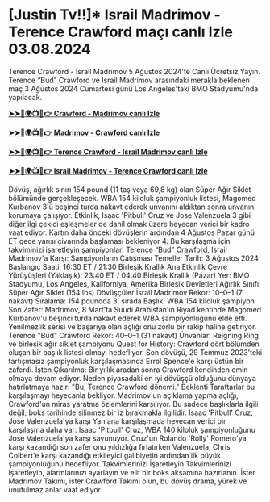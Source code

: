 #  [Justin Tv!!]* Israil Madrimov - Terence Crawford maçı canlı Izle 03.08.2024

Terence Crawford - Israil Madrimov 5 Ağustos 2024'te Canlı Ücretsiz Yayın. Terence “Bud” Crawford ve Israil Madrimov arasındaki merakla beklenen maç 3 Ağustos 2024 Cumartesi günü Los Angeles'taki BMO Stadyumu'nda yapılacak.

**[➤➤🔴🌍📺📱👉 Crawford - Madrimov canlı Izle](https://cutt.ly/YezX4kSX)**

**[➤➤🔴🌍📺📱👉 Madrimov - Crawford canlı Izle](https://cutt.ly/YezX4kSX)**

**[➤➤🔴🌍📺📱👉 Terence Crawford - Israil Madrimov canlı Izle](https://cutt.ly/YezX4kSX)**

**[➤➤🔴🌍📺📱👉 Israil Madrimov - Terence Crawford canlı Izle](https://cutt.ly/YezX4kSX)**

Dövüş, ağırlık sınırı 154 pound (11 taş veya 69,8 kg) olan Süper Ağır Siklet bölümünde gerçekleşecek. WBA 154 kiloluk şampiyonluk listesi, Magomed Kurbanov 3'ü beşinci turda nakavt ederek unvanını aldıktan sonra unvanını korumaya çalışıyor.
Etkinlik, Isaac 'Pitbull' Cruz ve Jose Valenzuela 3 gibi diğer ilgi çekici eşleşmeler de dahil olmak üzere heyecan verici bir kadro vaat ediyor. Kartın daha önceki dövüşlerin ardından 4 Ağustos Pazar günü ET gece yarısı civarında başlaması bekleniyor 4. Bu karşılaşma için takviminizi işaretleyin şampiyonlar!
Terence “Bud” Crawford, Israil Madrimov'a Karşı: Şampiyonların Çatışması
Temeller
Tarih: 3 Ağustos 2024
Başlangıç ​​Saati: 16:30 ET / 21:30 Birleşik Krallık
Ana Etkinlik Çevre Yürüyüşleri (Yaklaşık): 23:40 ET / 04:40 Birleşik Krallık (Pazar)
Yer: BMO Stadyumu, Los Angeles, Kaliforniya, Amerika Birleşik Devletleri
Ağırlık Sınıfı: Süper Ağır Siklet (154 lbs)
Dövüşçüler
İsrail Madrimov
Rekor: 10–0–1 (7 nakavt)
Sıralama: 154 poundda 3. sırada
Başlık: WBA 154 kiloluk şampiyon
Son Zafer: Madrimov, 8 Mart'ta Suudi Arabistan'ın Riyad kentinde Magomed Kurbanov'u beşinci turda nakavt ederek WBA şampiyonluğunu elde etti. Yenilmezlik serisi ve başarıya olan açlığı onu zorlu bir rakip haline getiriyor.
Terence "Bud" Crawford
Rekor: 40–0–1 (31 nakavt)
Ünvanlar: Reigning Ring ve birleşik ağır siklet şampiyonu
Quest for History: Crawford dört bölümden oluşan bir başlık listesi olmayı hedefliyor. Son dövüşü, 29 Temmuz 2023'teki tartışmasız şampiyonluk karşılaşmasında Errol Spence'e karşı üstün bir zaferdi.
İşten Çıkarılma: Bir yıllık aradan sonra Crawford kendinden emin olmaya devam ediyor. Neden piyasadaki en iyi dövüşçü olduğunu dünyaya hatırlatmaya hazır: "Bu, Terence Crawford dönemi."
Beklenti
Taraftarlar bu karşılaşmayı heyecanla bekliyor. Madrimov'un açıklama yapma açlığı, Crawford'un miras yaratma özlemlerini karşılıyor. Bu sadece başlıklarla ilgili değil; boks tarihinde silinmez bir iz bırakmakla ilgilidir.
Isaac 'Pitbull' Cruz, Jose Valenzuela'ya karşı
Yan ana karşılaşmada heyecan verici bir karşılaşma daha var: Isaac 'Pitbull' Cruz, WBA 140 kiloluk şampiyonluğunu Jose Valenzuela'ya karşı savunuyor. Cruz'un Rolando 'Rolly' Romero'ya karşı kazandığı son zafer onu yıldızlığa fırlatırken Valenzuela, Chris Colbert'e karşı kazandığı etkileyici galibiyetin ardından ilk büyük şampiyonluğunu hedefliyor.
Takvimlerinizi İşaretleyin
Takvimlerinizi işaretleyin, alarmlarınızı ayarlayın ve elit bir boks akşamına hazırlanın. İster Madrimov Takımı, ister Crawford Takımı olun, bu dövüş drama, yürek ve unutulmaz anlar vaat ediyor.

